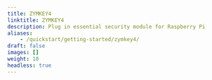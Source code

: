```yaml
---
title: ZYMKEY4
linktitle: ZYMKEY4
description: Plug in essential security module for Raspberry Pi
aliases:
    - /quickstart/getting-started/zymkey4/
draft: false
images: []
weight: 10
headless: true
---
```


